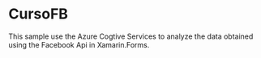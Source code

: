 # CursoFB

This sample use the Azure Cogtive Services to analyze the data obtained using the Facebook Api in Xamarin.Forms.
